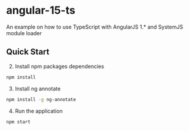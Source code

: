 # angular-15-ts
An example on how to use TypeScript with AngularJS 1.* and SystemJS module loader

## Quick Start
  
2. Install npm packages dependencies
  ```bash
  npm install
  ```

3. Install ng annotate
  ```bash
  npm install -g ng-annotate
  ```

4. Run the application
  ```bash
  npm start
  ```
